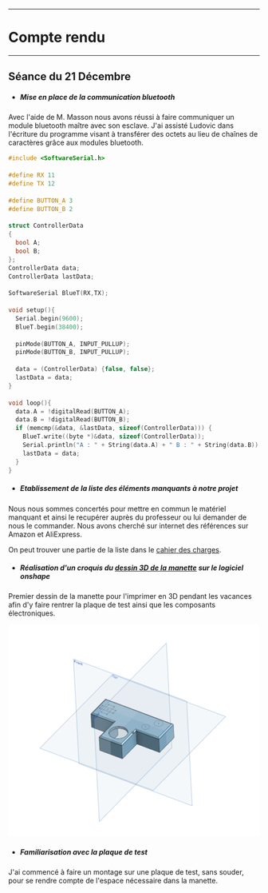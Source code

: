 *******************
# Compte rendu 
*******************
## Séance du 21 Décembre


  - ##### Mise en place de la communication bluetooth
  Avec l'aide de M. Masson nous avons réussi à faire communiquer un module bluetooth maître avec son esclave.
  J'ai assisté Ludovic dans l'écriture du programme visant à transférer des octets au lieu de chaînes de caractères grâce aux modules bluetooth.
  ```cpp
  #include <SoftwareSerial.h>

  #define RX 11
  #define TX 12
  
  #define BUTTON_A 3
  #define BUTTON_B 2
  
  struct ControllerData
  {
    bool A;
    bool B;
  };
  ControllerData data;
  ControllerData lastData;
  
  SoftwareSerial BlueT(RX,TX);
  
  void setup(){
    Serial.begin(9600);
    BlueT.begin(38400);
  
    pinMode(BUTTON_A, INPUT_PULLUP);
    pinMode(BUTTON_B, INPUT_PULLUP);
  
    data = (ControllerData) {false, false};
    lastData = data;
  }
  
  void loop(){
    data.A = !digitalRead(BUTTON_A);
    data.B = !digitalRead(BUTTON_B);
    if (memcmp(&data, &lastData, sizeof(ControllerData))) {
      BlueT.write((byte *)&data, sizeof(ControllerData));
      Serial.println("A : " + String(data.A) + " B : " + String(data.B));
      lastData = data;
    }
  }
  ```
  

    
  - ##### Etablissement de la liste des éléments manquants à notre projet
  Nous nous sommes concertés pour mettre en commun le matériel manquant et ainsi le recupérer auprès du professeur ou lui demander de nous le commander.
  Nous avons cherché sur internet des références sur Amazon et AliExpress.
  
  On peut trouver une partie de la liste dans le [cahier des charges](/cahier_des_charges.md).

  - ##### Réalisation d'un croquis du [dessin 3D de la manette](/boitier/manette) sur le logiciel *onshape*
  Premier dessin de la manette pour l'imprimer en 3D pendant les vacances afin d'y faire rentrer la plaque de test ainsi que les composants électroniques.
  
![nes3d](/documentation/Images/nes3d2.png)

  
  - ##### Familiarisation avec la plaque de test
  J'ai commencé à faire un montage sur une plaque de test, sans souder, pour se rendre compte de l'espace nécessaire dans la manette. 
